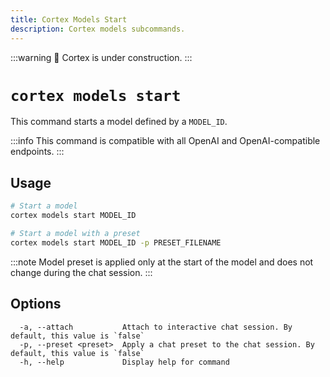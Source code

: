 ```yaml
---
title: Cortex Models Start
description: Cortex models subcommands.
---
```


:::warning
🚧 Cortex is under construction.
:::

# `cortex models start`

This command starts a model defined by a `MODEL_ID`.

:::info
This command is compatible with all OpenAI and OpenAI-compatible endpoints.
:::

## Usage

```bash
# Start a model
cortex models start MODEL_ID

# Start a model with a preset
cortex models start MODEL_ID -p PRESET_FILENAME
```

:::note
Model preset is applied only at the start of the model and does not change during the chat session.
:::

## Options

```
  -a, --attach           Attach to interactive chat session. By default, this value is `false`
  -p, --preset <preset>  Apply a chat preset to the chat session. By default, this value is `false`
  -h, --help             Display help for command
```
